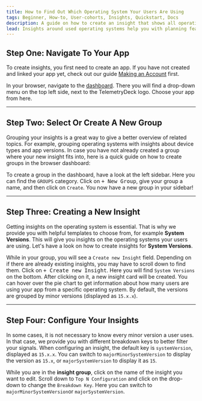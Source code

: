 ```yaml
---
title: How to Find Out Which Operating System Your Users Are Using
tags: Beginner, How-to, User-cohorts, Insights, Quickstart, Docs
description: A guide on how to create an insight that shows all operating systems used by users
lead: Insights around used operating systems help you with planning features, and to understand how technologically advanced your users are. This step-by-step guide explains how you can create and configure your insights
---
```


## Step One: Navigate To Your App

To create insights, you first need to create an app. If you have not created and linked your app yet, check out our guide [Making an Account](/docs/articles/making-account/) first.

In your browser, navigate to the [dashboard](https://dashboard.telemetrydeck.com). There you will find a drop-down menu on the top left side, next to the TelemetryDeck logo. Choose your app from here.

---

## Step Two: Select Or Create A New Group

Grouping your insights is a great way to give a better overview of related topics. For example, grouping operating systems with insights about device types and app versions. In case you have not already created a group where your new insight fits into, here is a quick guide on how to create groups in the browser dashboard:

To create a group in the dashboard, have a look at the left sidebar. Here you can find the `GROUPS` category. Click on <kbd>+ New Group</kbd>, give your group a name, and then click on `Create`. You now have a new group in your sidebar!

---

## Step Three: Creating a New Insight

Getting insights on the operating system is essential. That is why we provide you with helpful templates to choose from, for example **System Versions**. This will give you insights on the operating systems your users are using. Let's have a look on how to create insights for **System Versions**.

While in your group, you will see a `Create new Insight` field. Depending on if there are already existing insights, you may have to scroll down to find them.
Click on <kbd>+ Create new Insight</kbd>. Here you will find `System Versions` on the bottom. After clicking on it, a new insight card will be created. You can hover over the pie chart to get information about how many users are using your app from a specific operating system. By default, the versions are grouped by minor versions (displayed as `15.x.x`).

---

## Step Four: Configure Your Insights

In some cases, it is not necessary to know every minor version a user uses. In that case, we provide you with different breakdown keys to better filter your signals. When configuring an insight, the default key is `systemVersion`, displayed as `15.x.x`. You can switch to `majorMinorSystemVersion` to display the version as `15.x`, or `majorSystemVersion` to display it as `15`.

While you are in the **insight group**, click on the name of the insight you want to edit. Scroll down to `Top N Configuration` and click on the drop-down to change the `Breakdown Key`. Here you can switch to `majorMinorSystemVersion`or `majorSystemVersion`.

